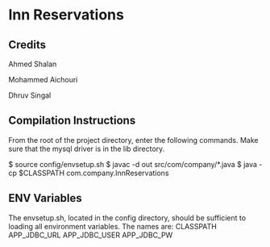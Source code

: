 # Inn Reservations

## Credits
Ahmed Shalan

Mohammed Aichouri

Dhruv Singal


## Compilation Instructions
From the root of the project directory, enter the following commands.
Make sure that the mysql driver is in the lib directory.

$ source config/envsetup.sh
$ javac -d out src/com/company/*.java
$ java -cp $CLASSPATH com.company.InnReservations


## ENV Variables
The envsetup.sh, located in the config directory, should be sufficient to loading all environment variables.
The names are:
  CLASSPATH
  APP_JDBC_URL
  APP_JDBC_USER
  APP_JDBC_PW



